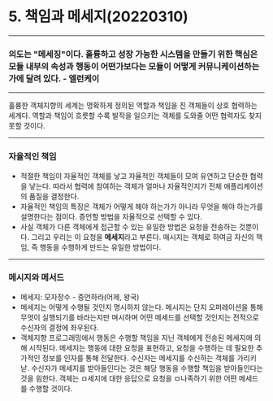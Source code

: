 # 5. 책임과 메세지(20220310)

------

### 의도는 "메세징"이다. 훌륭하고 성장 가능한 시스템을 만들기 위한 핵심은 모듈 내부의 속성과 행동이 어떤가보다는 모듈이 어떻게 커뮤니케이션하는가에 달려 있다. - 엘런케이

------

훌륭한 객체지향의 세계는 명확하게 정의된 역할과 책임을 진 객체들이 상호 협력하는 세계다. 역할과 책임이 흐릇할 수록 발작을 일으키는 객체를 도와줄 어떤 협력자도 찾지 못할 것이다.

------

### 자율적인 책임

- 적절한 책임이 자율적인 객체를 낳고 자율적인 객체들이 모여 유연하고 단순한 협력을 낳는다. 따라서 협력에 참여하는 객체가 얼마나 자율적인지가 전체 애플리케이션의 품질을 결정한다.
- 자율적인 책임의 특징은 객체가 어떻게 해야 하는가가 아니라 무엇을 해야 하는가를 설명한다는 점이다. 증언할 방법을 자율적으로 선택할 수 있다. 
- 사실 객체가 다른 객체에게 접근할 수 있는 유일한 방법은 요청을 전송하는 것뿐이다. 그리고 우리는 이 요청을 **메세지**라고 부른다. 매시지는 객체로 하여금 자신의 책임, 즉 행동을 수행하게 만드는 유일한 방법이다.

------

### 메시지와 메서드

- 메세지: 모자장수 - 증언하라(어제, 왕국)
- 메세지는 어떻게 수행될 것인지 명시하지 않는다. 메시지는 단지 오퍼레이션을 통해 무엇이 실행되기를 바라는지만 며시하며 어떤 메세드를 선택할 것인지는 전적으로 수신자의 결정에 좌우된다.
- 객체지향 프로그래밍에서 행동은 수행할 책임을 지닌 객체에게 전송된 메세지에 의해 시작된다. 메세지는 행동에 대한 요청을 표현하고, 요청을 수행하는 데 필요한 추가적인 정보를 인자를 통해 전달한다. 수신자는 메세지를 수신하는 객체를 가리키낟. 수신자가 메세지를 받아들인다는 것은 해당 행동을 수행할 책임을 받아들인다는 것을 읨한다. 객체는 ㅁ세지에 대한 응답으로 요청을 ㅁ나족하기 위한 어떤 메세드를 수행할 것이다.

